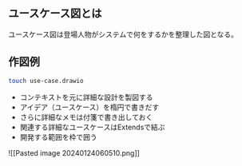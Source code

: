 ## ユースケース図とは

ユースケース図は登場人物がシステムで何をするかを整理した図となる。

## 作図例

```bash
touch use-case.drawio
```

- コンテキストを元に詳細な設計を製図する
- アイデア（ユースケース）を楕円で書きだす
- さらに詳細なメモは付箋で書き出しておく
- 関連する詳細なユースケースはExtendsで結ぶ
- 開発する範囲を枠で囲う

![[Pasted image 20240124060510.png]]